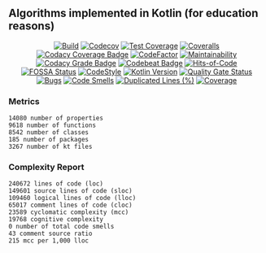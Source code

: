 ## Algorithms implemented in Kotlin (for education reasons)

<p align="center">
  <a href="https://github.com/ashtanko/kotlab/actions/workflows/build.yml"><img alt="Build" src="https://github.com/ashtanko/kotlab/actions/workflows/build.yml/badge.svg?branch=main"/></a>
  <a href="https://codecov.io/gh/ashtanko/kotlab"><img alt="Codecov" src="https://codecov.io/gh/ashtanko/kotlab/branch/main/graph/badge.svg?token=JEU9EIJMHA"/></a>
  <a href="https://codeclimate.com/github/ashtanko/kotlab/test_coverage"><img alt="Test Coverage" src="https://api.codeclimate.com/v1/badges/428fc33c4caf2c832402/test_coverage"/></a>
  <a href="https://coveralls.io/github/ashtanko/kotlab?branch=main"><img alt="Coveralls" src="https://coveralls.io/repos/github/ashtanko/kotlab/badge.svg?branch=main"/></a>
  <a href="https://app.codacy.com/gh/ashtanko/kotlab/dashboard?utm_source=gh&utm_medium=referral&utm_content=&utm_campaign=Badge_coverage"><img alt="Codacy Coverage Badge" src="https://app.codacy.com/project/badge/Coverage/74cad08184b34038bb5c64c317384367"/></a>
  <a href="https://www.codefactor.io/repository/github/ashtanko/kotlin-lab"><img alt="CodeFactor" src="https://www.codefactor.io/repository/github/ashtanko/kotlin-lab/badge"/></a>
  <a href="https://codeclimate.com/github/ashtanko/kotlab/maintainability"><img alt="Maintainability" src="https://api.codeclimate.com/v1/badges/428fc33c4caf2c832402/maintainability"/></a>
  <a href="https://app.codacy.com/gh/ashtanko/kotlab/dashboard?utm_source=gh&utm_medium=referral&utm_content=&utm_campaign=Badge_grade"><img alt="Codacy Grade Badge" src="https://app.codacy.com/project/badge/Grade/74cad08184b34038bb5c64c317384367"/></a>
  <a href="https://codebeat.co/projects/github-com-ashtanko-kotlab-main"><img alt="Codebeat Badge" src="https://codebeat.co/badges/b5a26fee-b6d2-46f2-b121-c3d98cb13c9f"/></a>
  <a href="https://hitsofcode.com/github/ashtanko/kotlab/view?branch=main"><img alt="Hits-of-Code" src="https://hitsofcode.com/github/ashtanko/kotlab?branch=main"/></a>
  <a href="https://app.fossa.com/projects/git%2Bgithub.com%2Fashtanko%2Falgorithms-in-depth?ref=badge_shield&issueType=license"><img alt="FOSSA Status" src="https://app.fossa.com/api/projects/git%2Bgithub.com%2Fashtanko%2Falgorithms-in-depth.svg?type=shield&issueType=license"/></a>
  <a href="https://ktlint.github.io/"><img alt="CodeStyle" src="https://img.shields.io/badge/code%20style-%E2%9D%A4-FF4081.svg"/></a>
  <a href="http://kotlinlang.org/"><img alt="Kotlin Version" src="https://img.shields.io/badge/kotlin-1.9.21-blue.svg"/></a>
  <a href="https://sonarcloud.io/summary/new_code?id=ashtanko_kotlab"><img alt="Quality Gate Status" src="https://sonarcloud.io/api/project_badges/measure?project=ashtanko_kotlab&metric=alert_status"/></a>
  <a href="https://sonarcloud.io/summary/new_code?id=ashtanko_kotlab"><img alt="Bugs" src="https://sonarcloud.io/api/project_badges/measure?project=ashtanko_kotlab&metric=bugs"/></a>
  <a href="https://sonarcloud.io/summary/new_code?id=ashtanko_kotlab"><img alt="Code Smells" src="https://sonarcloud.io/api/project_badges/measure?project=ashtanko_kotlab&metric=code_smells"/></a>
  <a href="https://sonarcloud.io/summary/new_code?id=ashtanko_kotlab"><img alt="Duplicated Lines (%)" src="https://sonarcloud.io/api/project_badges/measure?project=ashtanko_kotlab&metric=duplicated_lines_density"/></a>
  <a href="https://sonarcloud.io/summary/new_code?id=ashtanko_kotlab"><img alt="Coverage" src="https://sonarcloud.io/api/project_badges/measure?project=ashtanko_kotlab&metric=coverage"/></a>
</p>

### Metrics
```text
14080 number of properties
9618 number of functions
8542 number of classes
185 number of packages
3267 number of kt files
```


### Complexity Report
```text
240672 lines of code (loc)
149601 source lines of code (sloc)
109460 logical lines of code (lloc)
65017 comment lines of code (cloc)
23589 cyclomatic complexity (mcc)
19768 cognitive complexity
0 number of total code smells
43 comment source ratio
215 mcc per 1,000 lloc
```